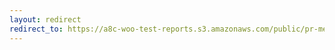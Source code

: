 ```yaml
---
layout: redirect
redirect_to: https://a8c-woo-test-reports.s3.amazonaws.com/public/pr-merge/41243/e2e/index.html
---
```


